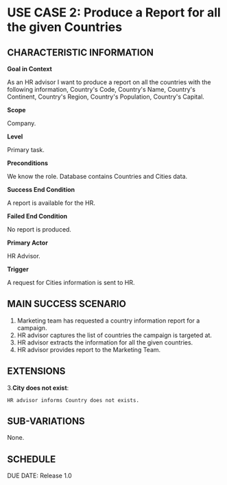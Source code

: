 # USE CASE 2: Produce a Report for all the given Countries
## CHARACTERISTIC INFORMATION</h3>
**Goal in Context**

As an HR advisor I want to produce a report on all the countries with the 
following information, Country's Code, Country's Name, Country's Continent, Country's Region,
Country's Population, Country's Capital.

**Scope**

Company.

**Level**

Primary task.

**Preconditions**

We know the role. Database contains Countries and Cities data.

**Success End Condition**

A report is available for the HR.

**Failed End Condition**

No report is produced.

**Primary Actor**

HR Advisor.

**Trigger**

A request for Cities information is sent to HR.

## MAIN SUCCESS SCENARIO

1. Marketing team has requested a country information report for a campaign.
2. HR advisor captures the list of countries the campaign is targeted at.
3. HR advisor extracts the information for all the given countries.
4. HR advisor provides report to the Marketing Team.

## EXTENSIONS

3.**City does not exist**:

    HR advisor informs Country does not exists.

## SUB-VARIATIONS

None.

## SCHEDULE

DUE DATE: Release 1.0